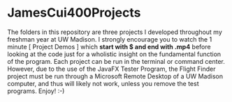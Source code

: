 # JamesCui400Projects

The folders in this repository are three projects I developed throughout my freshman year at UW Madison.
I strongly encourage you to watch the 1 minute [ Project Demos ] which **start with $ and end with .mp4** before looking at the code just for a 
wholistic insight on the fundamental function of the program. Each project can be run in the terminal
or command center. However, due to the use of the JavaFX Tester Program, the Flight Finder project
must be run through a Microsoft Remote Desktop of a UW Madison computer, and thus will likely not work,
unless you remove the test programs. Enjoy! :-)
